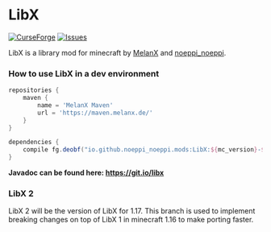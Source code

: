 # LibX

[![CurseForge](http://cf.way2muchnoise.eu/full_412525_downloads.svg)](https://www.curseforge.com/minecraft/mc-mods/libx)
[![Issues](https://img.shields.io/github/issues/noeppi-noeppi/LibX)](https://github.com/noeppi-noeppi/LibX/issues)

LibX is a library mod for minecraft by [MelanX](https://www.curseforge.com/members/melanx/projects) and [noeppi_noeppi](https://www.curseforge.com/members/noeppinoeppi/projects).


### How to use LibX in a dev environment

```groovy
repositories {
    maven {
        name = 'MelanX Maven'
        url = 'https://maven.melanx.de/'
    }
}

dependencies {
    compile fg.deobf("io.github.noeppi_noeppi.mods:LibX:${mc_version}-${libx-version}")
}
```

**Javadoc can be found here: https://git.io/libx**

### LibX 2

LibX 2 will be the version of LibX for 1.17. This branch is used to implement breaking changes on top of LibX 1 in minecraft 1.16 to make porting faster.
